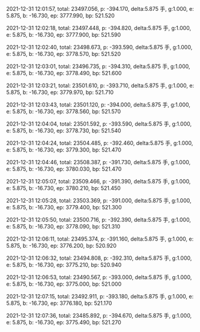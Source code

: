2021-12-31 12:01:57, total: 23497.056, p: -394.170, delta:5.875 手, g:1.000, e: 5.875, b: -16.730, ep: 3777.990, bp: 521.520

2021-12-31 12:02:18, total: 23497.448, p: -394.820, delta:5.875 手, g:1.000, e: 5.875, b: -16.730, ep: 3777.900, bp: 521.590

2021-12-31 12:02:40, total: 23498.673, p: -393.590, delta:5.875 手, g:1.000, e: 5.875, b: -16.730, ep: 3778.570, bp: 521.520

2021-12-31 12:03:01, total: 23496.735, p: -394.310, delta:5.875 手, g:1.000, e: 5.875, b: -16.730, ep: 3778.490, bp: 521.600

2021-12-31 12:03:21, total: 23501.610, p: -393.710, delta:5.875 手, g:1.000, e: 5.875, b: -16.730, ep: 3779.970, bp: 521.710

2021-12-31 12:03:43, total: 23501.120, p: -394.000, delta:5.875 手, g:1.000, e: 5.875, b: -16.730, ep: 3778.560, bp: 521.570

2021-12-31 12:04:04, total: 23501.592, p: -393.590, delta:5.875 手, g:1.000, e: 5.875, b: -16.730, ep: 3778.730, bp: 521.540

2021-12-31 12:04:24, total: 23504.485, p: -392.460, delta:5.875 手, g:1.000, e: 5.875, b: -16.730, ep: 3779.300, bp: 521.470

2021-12-31 12:04:46, total: 23508.387, p: -391.730, delta:5.875 手, g:1.000, e: 5.875, b: -16.730, ep: 3780.030, bp: 521.470

2021-12-31 12:05:07, total: 23509.466, p: -391.390, delta:5.875 手, g:1.000, e: 5.875, b: -16.730, ep: 3780.210, bp: 521.450

2021-12-31 12:05:28, total: 23503.369, p: -391.000, delta:5.875 手, g:1.000, e: 5.875, b: -16.730, ep: 3779.400, bp: 521.300

2021-12-31 12:05:50, total: 23500.716, p: -392.390, delta:5.875 手, g:1.000, e: 5.875, b: -16.730, ep: 3778.090, bp: 521.310

2021-12-31 12:06:11, total: 23495.374, p: -391.160, delta:5.875 手, g:1.000, e: 5.875, b: -16.730, ep: 3776.200, bp: 520.920

2021-12-31 12:06:32, total: 23494.808, p: -392.310, delta:5.875 手, g:1.000, e: 5.875, b: -16.730, ep: 3775.210, bp: 520.940

2021-12-31 12:06:53, total: 23490.567, p: -393.000, delta:5.875 手, g:1.000, e: 5.875, b: -16.730, ep: 3775.000, bp: 521.000

2021-12-31 12:07:15, total: 23492.911, p: -393.180, delta:5.875 手, g:1.000, e: 5.875, b: -16.730, ep: 3776.180, bp: 521.170

2021-12-31 12:07:36, total: 23485.892, p: -394.670, delta:5.875 手, g:1.000, e: 5.875, b: -16.730, ep: 3775.490, bp: 521.270